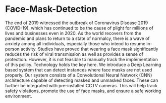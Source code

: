 # Face-Mask-Detection
The end of 2019 witnessed the outbreak of Coronavirus Disease 2019 (COVID-19),
which has continued to be the cause of plight for millions of lives and businesses
even in 2020. As the world recovers from the pandemic and plans to return to a state
of normalcy, there is a wave of anxiety among all individuals, especially those who
intend to resume in- person activity. Studies have proved that wearing a face mask
significantly reduces the risk of viral transmission as well as provides a sense of
protection. However, it is not feasible to manually track the implementation of this
policy. Technology holds the key here. We introduce a Deep Learning based system
that can detect instances where face masks are not used properly. Our system consists
of a Convolutional Neural Network (CNN) architecture capable of detecting masked
and unmasked faces. These can further be integrated with pre-installed CCTV
cameras. This will help track safety violations, promote the use of face masks, and
ensure a safe working environment.
